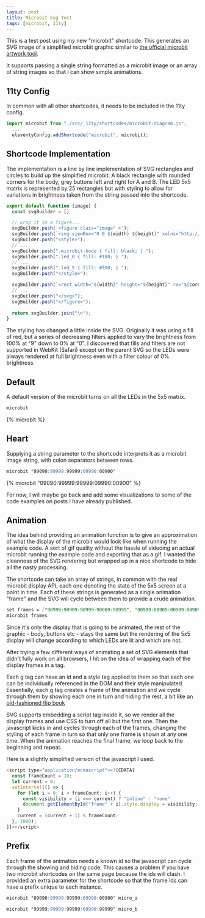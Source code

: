 ```yaml
---
layout: post
title: Microbit Svg Test
tags: [microbit, 11ty]
---
```


This is a test post using my new "microbit" shortcode. This generates an SVG image of a simplified microbit graphic 
similar to [the official microbit artwork tool](https://microbit.org/design-your-microbit/v2/).

It supports passing a single string formatted as a microbit image or an array of string images so that I can show 
simple animations.

## 11ty Config

In common with all other shortcodes, it needs to be included in the 11ty config.

```js
import microbit from "./src/_11ty/shortcodes/microbit-diagram.js";
  ...
  eleventyConfig.addShortcode("microbit", microbit);
```

## Shortcode Implementation

The implementation is a line by line implementation of SVG rectangles and circles to build up the simplified 
microbit. A black rectangle with rounded corners for the body, grey buttons left and right for A and B. 
The LED 5x5 matrix is represented by 25 rectangles but with styling to allow for variations in brightness 
taken from the string passed into the shortcode. 

```js
export default function (image) {
  const svgBuilder = []

  // wrap it in a figure...
  svgBuilder.push('<figure class="image" >');  
  svgBuilder.push(`<svg viewBox="0 0 ${width} ${height}" xmlns="http://www.w3.org/2000/svg" role="img">`);
  svgBuilder.push("<style>");
  // ...
  svgBuilder.push(".microbit-body { fill: black; } ");
  svgBuilder.push(".led_0 { fill: #100; } ");
  // ...
  svgBuilder.push(".led_9 { fill: #f00; } ");
  svgBuilder.push("</style>");

  svgBuilder.push(`<rect width="${width}" height="${height}" rx="${corner}" class="microbit-body" />`);
  // ...  
  svgBuilder.push("</svg>");
  svgBuilder.push("</figure>");
  
  return svgBuilder.join("\n");
}
```

The styling has changed a little inside the SVG. Originally it was using a fill of red, but 
a series of decreasing filters applied to vary the brightness from 100% at "9" down to 0% at "0".
I discovered that fills and filters are not supported in WebKit (Safari) except on the parent 
SVG so the LEDs were always rendered at full brightness even with a filter colour of 0% brightness. 

## Default

A default version of the microbit turns on all the LEDs in the 5x5 matrix.

```md
microbit
```

{% microbit %}

## Heart

Supplying a string parameter to the shortcode interprets it as a microbit image string, with 
colon separators between rows.

```md
microbit "09090:99999:99999:09990:00900"
```

{% microbit "09090:99999:99999:09990:00900" %}

For now, I will maybe go back and add some visualizations to some of the code examples on posts I have 
already published.


## Animation 

The idea behind providing an animation function is to give an approximation of what the display 
of the microbit would look like when running the example code. A sort of gif
quality without the hassle of videoing an actual microbit running the example 
code and exporting that as a gif. I wanted the cleanness of the SVG rendering
but wrapped up in a nice shortcode to hide all the nasty processing.

The shortcode can take an array of strings, in common with the real microbit display API, each one 
denoting the state of the 5x5 screen at a point in time. Each of these strings is 
generated as a single animation "frame" and the SVG will cycle between them to provide a 
crude animation.

```md
set frames = ["90999:90909:90999:90009:90999", "00999:00909:00909:00909:00999"] 
microbit frames 
```

Since it's only the display that is going to be animated, the rest of the graphic - body, buttons etc - stays 
the same but the rendering of the 5x5 display will change according to which LEDs are lit and which are not.

After trying a few different ways of animating a set of SVG elements that didn't fully work 
on all browsers, I hit on the idea of wrapping each of the display frames in a <g> tag.

Each g tag can have an id and a style tag applied to them so that each one can be individually 
referenced in the DOM and their style manipulated. Essentially, each g tag creates a frame of the 
animation and we cycle through them by showing each one in turn and hiding the rest, a bit like an 
[old-fashioned flip book](https://en.wikipedia.org/wiki/Flip_book)

SVG supports embedding a script tag inside it, so we render all the  
display frames and use CSS to turn off all but the first one. Then 
the javascript kicks in and cycles through each of the frames, changing the 
styling of each frame in turn so that only one frame is shown at any one time. 
When the animation reaches the final frame, we loop back to the beginning and 
repeat.

Here is a slightly simplified version of the javascript I used.

```javascript
<script type="application/ecmascript"><![CDATA[
  const frameCount = 10;
  let current = 0;
  setInterval(() => {
    for (let i = 0; i < frameCount; i++) {
      const visibility = (i === current) ? "inline" : "none"
      document.getElementById("frame" + i).style.display = visibility;
    }
    current = (current + 1) % frameCount;
  }, 1000);
]]></script>
```

## Prefix

Each frame of the animation needs a known id so the javascript can cycle through the 
showing and hiding code. This causes a problem if you have two microbit shortcodes on the 
same page because the ids will clash. I provided an extra parameter for the shortcode 
so that the frame ids can have a prefix unique to each instance. 

```md
microbit "09090:99999:99999:09990:00900" micro_a

microbit "99999:99999:99999:09990:99999" micro_b
```
